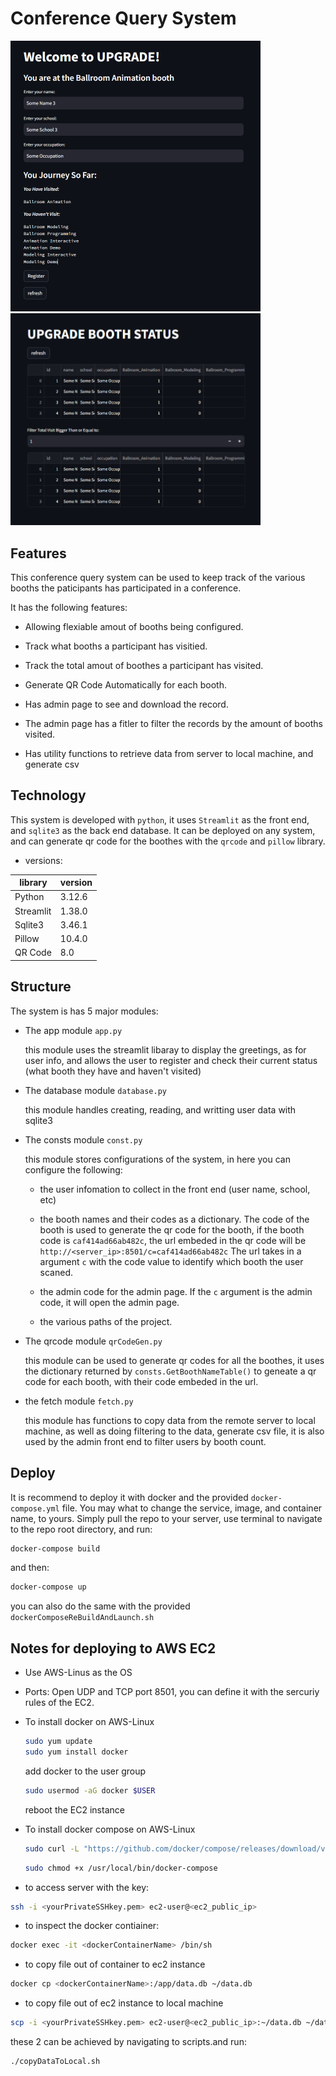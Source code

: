 # Conference Query System

<img src="documentationAssets/frontend.png" width = 400><img src="documentationAssets/admin.png" width = 400>

## Features

This conference query system can be used to keep track of the various booths the paticipants has participated in a conference.

It has the following features:

* Allowing flexiable amout of booths being configured.

* Track what booths a participant has visitied.

* Track the total amout of boothes a participant has visited.

* Generate QR Code Automatically for each booth.

* Has admin page to see and download the record.

* The admin page has a fitler to filter the records by the amount of booths visited.

* Has utility functions to retrieve data from server to local machine, and generate csv

## Technology

This system is developed with ```python```, it uses ```Streamlit``` as the front end, and ```sqlite3``` as the back end database. It can be deployed on any system, and can generate qr code for the boothes with the ```qrcode``` and ```pillow``` library.

* versions:

|library  | version |
|---------|---------|
|Python   |  3.12.6 |
|Streamlit|  1.38.0 |
|Sqlite3  |  3.46.1 |
|Pillow   |  10.4.0 |
|QR Code  |  8.0    |

## Structure

The system is has 5 major modules:

* The app module ```app.py```

    this module uses the streamlit libaray to display the greetings, as for user info, and allows the user to register and check their current status (what booth they have and haven't visited)

* The database module ```database.py```

    this module handles creating, reading, and writting user data with sqlite3

* The consts module ```const.py```

    this module stores configurations of the system, in here you can configure the following:
  * the user infomation to collect in the front end (user name, school, etc)

  * the booth names and their codes as a dictionary. The code of the booth is used to generate the qr code for the booth, if the booth code is ```caf414ad66ab482c```, the url embeded in the qr code will be ```http://<server_ip>:8501/c=caf414ad66ab482c``` The url takes in a argument ```c``` with the code value to identify which booth the user scaned.

  * the admin code for the admin page. If the ```c``` argument is the admin code, it will open the admin page.

  * the various paths of the project.

* The qrcode module ```qrCodeGen.py```

    this module can be used to generate qr codes for all the boothes, it uses the dictionary returned by ```consts.GetBoothNameTable()``` to geneate a qr code for each booth, with their code embeded in the url.

* the fetch module ```fetch.py```

    this module has functions to copy data from the remote server to local machine, as well as doing filtering to the data, generate csv file, it is also used by the admin front end to filter users by booth count.

## Deploy

It is recommend to deploy it with docker and the provided ```docker-compose.yml``` file. You may what to change the service, image, and container name, to yours.
Simply pull the repo to your server, use terminal to navigate to the repo root directory, and run:

```sh
docker-compose build 
```

and then:

```sh
docker-compose up 
```

you can also do the same with the provided ```dockerComposeReBuildAndLaunch.sh```

## Notes for deploying to AWS EC2

* Use AWS-Linus as the OS

* Ports:
  Open UDP and TCP port 8501, you can define it with the sercuriy rules of the EC2.

* To install docker on AWS-Linux

    ```sh
    sudo yum update
    sudo yum install docker
    ```

    add docker to the user group

    ```sh
    sudo usermod -aG docker $USER
    ```

    reboot the EC2 instance

* To install docker compose on AWS-Linux

    ```sh
    sudo curl -L "https://github.com/docker/compose/releases/download/v2.6.0/docker-compose-$(uname -s)-$(uname -m)" -o /usr/local/bin/docker-compose
    ```

    ```sh
    sudo chmod +x /usr/local/bin/docker-compose
    ```

* to access server with the key:

```sh
ssh -i <yourPrivateSSHkey.pem> ec2-user@<ec2_public_ip>
```

* to inspect the docker contiainer:

```sh
docker exec -it <dockerContainerName> /bin/sh
```

* to copy file out of container to ec2 instance

```sh
docker cp <dockerContainerName>:/app/data.db ~/data.db
```

* to copy file out of ec2 instance to local machine

```sh
scp -i <yourPrivateSSHkey.pem> ec2-user@<ec2_public_ip>:~/data.db ~/data.db 
```

these 2 can be achieved by navigating to scripts.and run:

```sh
./copyDataToLocal.sh
```

